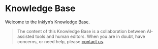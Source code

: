 # Knowledge Base

Welcome to the Inklyn’s Knowledge Base.

> The content of this Knowledge Base is a collaboration between AI-assisted tools and human editors. When you are in doubt, have concerns, or need help, please [contact us](https://inklyn.com/contact/).